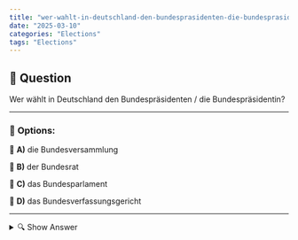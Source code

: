 ```yaml
---
title: "wer-wahlt-in-deutschland-den-bundesprasidenten-die-bundesprasidentin"
date: "2025-03-10"
categories: "Elections"
tags: "Elections"
---
```


## 📌 **Question**

Wer wählt in Deutschland den Bundespräsidenten / die Bundespräsidentin?



---

### 📝 **Options:**

🔘 **A)** die Bundesversammlung

🔘 **B)** der Bundesrat

🔘 **C)** das Bundesparlament

🔘 **D)** das Bundesverfassungsgericht

---

<details>
  <summary>🔍 Show Answer</summary>

  <p>
💡  <b>Correct Answer:</b>  a
  </p>
  <p>
    📖<b>Explanation:</b>
    Der Bundespräsident ist das Staatsoberhaupt der Bundesrepublik Deutschland und nimmt repräsentative Aufgaben wahr. Anders als der Bundeskanzler wird er nicht direkt vom Volk gewählt. Stattdessen erfolgt die Wahl durch eine spezielle Versammlung. Diese Versammlung setzt sich aus den Mitgliedern des Deutschen Bundestages und Vertretern der Bundesländer zusammen. Der Bundespräsident spielt eine wichtige Rolle bei der Förderung des demokratischen Prozesses und der Repräsentation Deutschlands im In- und Ausland.
  </p>
</details>
